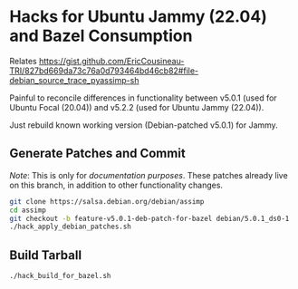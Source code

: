 # Hacks for Ubuntu Jammy (22.04) and Bazel Consumption

Relates https://gist.github.com/EricCousineau-TRI/827bd669da73c76a0d793464bd46cb82#file-debian_source_trace_pyassimp-sh

Painful to reconcile differences in functionality between v5.0.1 (used for
Ubuntu Focal (20.04)) and v5.2.2 (used for Ubuntu Jammy (22.04)).

Just rebuild known working version (Debian-patched v5.0.1) for Jammy.

## Generate Patches and Commit

*Note*: This is only for *documentation purposes*. These patches already live
on this branch, in addition to other functionality changes.

```sh
git clone https://salsa.debian.org/debian/assimp
cd assimp
git checkout -b feature-v5.0.1-deb-patch-for-bazel debian/5.0.1_ds0-1
./hack_apply_debian_patches.sh
```

## Build Tarball

```sh
./hack_build_for_bazel.sh
```
